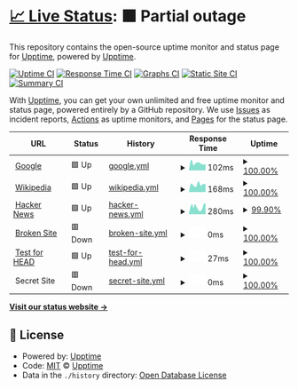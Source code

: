 # [📈 Live Status](https://upptime.github.io/upptime): <!--live status--> **🟧 Partial outage**

This repository contains the open-source uptime monitor and status page for [Upptime](https://upptime.js.org), powered by [Upptime](https://github.com/upptime/upptime).

[![Uptime CI](https://github.com/koj-co/upptime/workflows/Uptime%20CI/badge.svg)](https://github.com/koj-co/upptime/actions?query=workflow%3A%22Uptime+CI%22)
[![Response Time CI](https://github.com/koj-co/upptime/workflows/Response%20Time%20CI/badge.svg)](https://github.com/koj-co/upptime/actions?query=workflow%3A%22Response+Time+CI%22)
[![Graphs CI](https://github.com/koj-co/upptime/workflows/Graphs%20CI/badge.svg)](https://github.com/koj-co/upptime/actions?query=workflow%3A%22Graphs+CI%22)
[![Static Site CI](https://github.com/koj-co/upptime/workflows/Static%20Site%20CI/badge.svg)](https://github.com/koj-co/upptime/actions?query=workflow%3A%22Static+Site+CI%22)
[![Summary CI](https://github.com/koj-co/upptime/workflows/Summary%20CI/badge.svg)](https://github.com/koj-co/upptime/actions?query=workflow%3A%22Summary+CI%22)

With [Upptime](https://upptime.js.org), you can get your own unlimited and free uptime monitor and status page, powered entirely by a GitHub repository. We use [Issues](https://github.com/upptime/upptime/issues) as incident reports, [Actions](https://github.com/upptime/upptime/actions) as uptime monitors, and [Pages](https://upptime.github.io/upptime) for the status page.

<!--start: status pages-->
<!-- This summary is generated by Upptime (https://github.com/upptime/upptime) -->
<!-- Do not edit this manually, your changes will be overwritten -->
<!-- prettier-ignore -->
| URL | Status | History | Response Time | Uptime |
| --- | ------ | ------- | ------------- | ------ |
| <img alt="" src="https://icons.duckduckgo.com/ip3/www.google.com.ico" height="13"> [Google](https://www.google.com) | 🟩 Up | [google.yml](https://github.com/tkabeee/upptime/commits/HEAD/history/google.yml) | <details><summary><img alt="Response time graph" src="./graphs/google/response-time-week.png" height="20"> 102ms</summary><br><a href="https://upptime.github.io/upptime/history/google"><img alt="Response time 98" src="https://img.shields.io/endpoint?url=https%3A%2F%2Fraw.githubusercontent.com%2Ftkabeee%2Fupptime%2FHEAD%2Fapi%2Fgoogle%2Fresponse-time.json"></a><br><a href="https://upptime.github.io/upptime/history/google"><img alt="24-hour response time 92" src="https://img.shields.io/endpoint?url=https%3A%2F%2Fraw.githubusercontent.com%2Ftkabeee%2Fupptime%2FHEAD%2Fapi%2Fgoogle%2Fresponse-time-day.json"></a><br><a href="https://upptime.github.io/upptime/history/google"><img alt="7-day response time 102" src="https://img.shields.io/endpoint?url=https%3A%2F%2Fraw.githubusercontent.com%2Ftkabeee%2Fupptime%2FHEAD%2Fapi%2Fgoogle%2Fresponse-time-week.json"></a><br><a href="https://upptime.github.io/upptime/history/google"><img alt="30-day response time 114" src="https://img.shields.io/endpoint?url=https%3A%2F%2Fraw.githubusercontent.com%2Ftkabeee%2Fupptime%2FHEAD%2Fapi%2Fgoogle%2Fresponse-time-month.json"></a><br><a href="https://upptime.github.io/upptime/history/google"><img alt="1-year response time 102" src="https://img.shields.io/endpoint?url=https%3A%2F%2Fraw.githubusercontent.com%2Ftkabeee%2Fupptime%2FHEAD%2Fapi%2Fgoogle%2Fresponse-time-year.json"></a></details> | <details><summary><a href="https://upptime.github.io/upptime/history/google">100.00%</a></summary><a href="https://upptime.github.io/upptime/history/google"><img alt="All-time uptime 100.00%" src="https://img.shields.io/endpoint?url=https%3A%2F%2Fraw.githubusercontent.com%2Ftkabeee%2Fupptime%2FHEAD%2Fapi%2Fgoogle%2Fuptime.json"></a><br><a href="https://upptime.github.io/upptime/history/google"><img alt="24-hour uptime 100.00%" src="https://img.shields.io/endpoint?url=https%3A%2F%2Fraw.githubusercontent.com%2Ftkabeee%2Fupptime%2FHEAD%2Fapi%2Fgoogle%2Fuptime-day.json"></a><br><a href="https://upptime.github.io/upptime/history/google"><img alt="7-day uptime 100.00%" src="https://img.shields.io/endpoint?url=https%3A%2F%2Fraw.githubusercontent.com%2Ftkabeee%2Fupptime%2FHEAD%2Fapi%2Fgoogle%2Fuptime-week.json"></a><br><a href="https://upptime.github.io/upptime/history/google"><img alt="30-day uptime 99.96%" src="https://img.shields.io/endpoint?url=https%3A%2F%2Fraw.githubusercontent.com%2Ftkabeee%2Fupptime%2FHEAD%2Fapi%2Fgoogle%2Fuptime-month.json"></a><br><a href="https://upptime.github.io/upptime/history/google"><img alt="1-year uptime 100.00%" src="https://img.shields.io/endpoint?url=https%3A%2F%2Fraw.githubusercontent.com%2Ftkabeee%2Fupptime%2FHEAD%2Fapi%2Fgoogle%2Fuptime-year.json"></a></details>
| <img alt="" src="https://icons.duckduckgo.com/ip3/en.wikipedia.org.ico" height="13"> [Wikipedia](https://en.wikipedia.org) | 🟩 Up | [wikipedia.yml](https://github.com/tkabeee/upptime/commits/HEAD/history/wikipedia.yml) | <details><summary><img alt="Response time graph" src="./graphs/wikipedia/response-time-week.png" height="20"> 168ms</summary><br><a href="https://upptime.github.io/upptime/history/wikipedia"><img alt="Response time 218" src="https://img.shields.io/endpoint?url=https%3A%2F%2Fraw.githubusercontent.com%2Ftkabeee%2Fupptime%2FHEAD%2Fapi%2Fwikipedia%2Fresponse-time.json"></a><br><a href="https://upptime.github.io/upptime/history/wikipedia"><img alt="24-hour response time 224" src="https://img.shields.io/endpoint?url=https%3A%2F%2Fraw.githubusercontent.com%2Ftkabeee%2Fupptime%2FHEAD%2Fapi%2Fwikipedia%2Fresponse-time-day.json"></a><br><a href="https://upptime.github.io/upptime/history/wikipedia"><img alt="7-day response time 168" src="https://img.shields.io/endpoint?url=https%3A%2F%2Fraw.githubusercontent.com%2Ftkabeee%2Fupptime%2FHEAD%2Fapi%2Fwikipedia%2Fresponse-time-week.json"></a><br><a href="https://upptime.github.io/upptime/history/wikipedia"><img alt="30-day response time 161" src="https://img.shields.io/endpoint?url=https%3A%2F%2Fraw.githubusercontent.com%2Ftkabeee%2Fupptime%2FHEAD%2Fapi%2Fwikipedia%2Fresponse-time-month.json"></a><br><a href="https://upptime.github.io/upptime/history/wikipedia"><img alt="1-year response time 218" src="https://img.shields.io/endpoint?url=https%3A%2F%2Fraw.githubusercontent.com%2Ftkabeee%2Fupptime%2FHEAD%2Fapi%2Fwikipedia%2Fresponse-time-year.json"></a></details> | <details><summary><a href="https://upptime.github.io/upptime/history/wikipedia">100.00%</a></summary><a href="https://upptime.github.io/upptime/history/wikipedia"><img alt="All-time uptime 100.00%" src="https://img.shields.io/endpoint?url=https%3A%2F%2Fraw.githubusercontent.com%2Ftkabeee%2Fupptime%2FHEAD%2Fapi%2Fwikipedia%2Fuptime.json"></a><br><a href="https://upptime.github.io/upptime/history/wikipedia"><img alt="24-hour uptime 100.00%" src="https://img.shields.io/endpoint?url=https%3A%2F%2Fraw.githubusercontent.com%2Ftkabeee%2Fupptime%2FHEAD%2Fapi%2Fwikipedia%2Fuptime-day.json"></a><br><a href="https://upptime.github.io/upptime/history/wikipedia"><img alt="7-day uptime 100.00%" src="https://img.shields.io/endpoint?url=https%3A%2F%2Fraw.githubusercontent.com%2Ftkabeee%2Fupptime%2FHEAD%2Fapi%2Fwikipedia%2Fuptime-week.json"></a><br><a href="https://upptime.github.io/upptime/history/wikipedia"><img alt="30-day uptime 100.00%" src="https://img.shields.io/endpoint?url=https%3A%2F%2Fraw.githubusercontent.com%2Ftkabeee%2Fupptime%2FHEAD%2Fapi%2Fwikipedia%2Fuptime-month.json"></a><br><a href="https://upptime.github.io/upptime/history/wikipedia"><img alt="1-year uptime 100.00%" src="https://img.shields.io/endpoint?url=https%3A%2F%2Fraw.githubusercontent.com%2Ftkabeee%2Fupptime%2FHEAD%2Fapi%2Fwikipedia%2Fuptime-year.json"></a></details>
| <img alt="" src="https://icons.duckduckgo.com/ip3/news.ycombinator.com.ico" height="13"> [Hacker News](https://news.ycombinator.com) | 🟩 Up | [hacker-news.yml](https://github.com/tkabeee/upptime/commits/HEAD/history/hacker-news.yml) | <details><summary><img alt="Response time graph" src="./graphs/hacker-news/response-time-week.png" height="20"> 280ms</summary><br><a href="https://upptime.github.io/upptime/history/hacker-news"><img alt="Response time 287" src="https://img.shields.io/endpoint?url=https%3A%2F%2Fraw.githubusercontent.com%2Ftkabeee%2Fupptime%2FHEAD%2Fapi%2Fhacker-news%2Fresponse-time.json"></a><br><a href="https://upptime.github.io/upptime/history/hacker-news"><img alt="24-hour response time 270" src="https://img.shields.io/endpoint?url=https%3A%2F%2Fraw.githubusercontent.com%2Ftkabeee%2Fupptime%2FHEAD%2Fapi%2Fhacker-news%2Fresponse-time-day.json"></a><br><a href="https://upptime.github.io/upptime/history/hacker-news"><img alt="7-day response time 280" src="https://img.shields.io/endpoint?url=https%3A%2F%2Fraw.githubusercontent.com%2Ftkabeee%2Fupptime%2FHEAD%2Fapi%2Fhacker-news%2Fresponse-time-week.json"></a><br><a href="https://upptime.github.io/upptime/history/hacker-news"><img alt="30-day response time 297" src="https://img.shields.io/endpoint?url=https%3A%2F%2Fraw.githubusercontent.com%2Ftkabeee%2Fupptime%2FHEAD%2Fapi%2Fhacker-news%2Fresponse-time-month.json"></a><br><a href="https://upptime.github.io/upptime/history/hacker-news"><img alt="1-year response time 301" src="https://img.shields.io/endpoint?url=https%3A%2F%2Fraw.githubusercontent.com%2Ftkabeee%2Fupptime%2FHEAD%2Fapi%2Fhacker-news%2Fresponse-time-year.json"></a></details> | <details><summary><a href="https://upptime.github.io/upptime/history/hacker-news">99.90%</a></summary><a href="https://upptime.github.io/upptime/history/hacker-news"><img alt="All-time uptime 99.94%" src="https://img.shields.io/endpoint?url=https%3A%2F%2Fraw.githubusercontent.com%2Ftkabeee%2Fupptime%2FHEAD%2Fapi%2Fhacker-news%2Fuptime.json"></a><br><a href="https://upptime.github.io/upptime/history/hacker-news"><img alt="24-hour uptime 99.29%" src="https://img.shields.io/endpoint?url=https%3A%2F%2Fraw.githubusercontent.com%2Ftkabeee%2Fupptime%2FHEAD%2Fapi%2Fhacker-news%2Fuptime-day.json"></a><br><a href="https://upptime.github.io/upptime/history/hacker-news"><img alt="7-day uptime 99.90%" src="https://img.shields.io/endpoint?url=https%3A%2F%2Fraw.githubusercontent.com%2Ftkabeee%2Fupptime%2FHEAD%2Fapi%2Fhacker-news%2Fuptime-week.json"></a><br><a href="https://upptime.github.io/upptime/history/hacker-news"><img alt="30-day uptime 99.98%" src="https://img.shields.io/endpoint?url=https%3A%2F%2Fraw.githubusercontent.com%2Ftkabeee%2Fupptime%2FHEAD%2Fapi%2Fhacker-news%2Fuptime-month.json"></a><br><a href="https://upptime.github.io/upptime/history/hacker-news"><img alt="1-year uptime 99.99%" src="https://img.shields.io/endpoint?url=https%3A%2F%2Fraw.githubusercontent.com%2Ftkabeee%2Fupptime%2FHEAD%2Fapi%2Fhacker-news%2Fuptime-year.json"></a></details>
| <img alt="" src="https://icons.duckduckgo.com/ip3/thissitedoesnotexist.com.ico" height="13"> [Broken Site](https://thissitedoesnotexist.com) | 🟥 Down | [broken-site.yml](https://github.com/tkabeee/upptime/commits/HEAD/history/broken-site.yml) | <details><summary><img alt="Response time graph" src="./graphs/broken-site/response-time-week.png" height="20"> 0ms</summary><br><a href="https://upptime.github.io/upptime/history/broken-site"><img alt="Response time 0" src="https://img.shields.io/endpoint?url=https%3A%2F%2Fraw.githubusercontent.com%2Ftkabeee%2Fupptime%2FHEAD%2Fapi%2Fbroken-site%2Fresponse-time.json"></a><br><a href="https://upptime.github.io/upptime/history/broken-site"><img alt="24-hour response time 0" src="https://img.shields.io/endpoint?url=https%3A%2F%2Fraw.githubusercontent.com%2Ftkabeee%2Fupptime%2FHEAD%2Fapi%2Fbroken-site%2Fresponse-time-day.json"></a><br><a href="https://upptime.github.io/upptime/history/broken-site"><img alt="7-day response time 0" src="https://img.shields.io/endpoint?url=https%3A%2F%2Fraw.githubusercontent.com%2Ftkabeee%2Fupptime%2FHEAD%2Fapi%2Fbroken-site%2Fresponse-time-week.json"></a><br><a href="https://upptime.github.io/upptime/history/broken-site"><img alt="30-day response time 0" src="https://img.shields.io/endpoint?url=https%3A%2F%2Fraw.githubusercontent.com%2Ftkabeee%2Fupptime%2FHEAD%2Fapi%2Fbroken-site%2Fresponse-time-month.json"></a><br><a href="https://upptime.github.io/upptime/history/broken-site"><img alt="1-year response time 0" src="https://img.shields.io/endpoint?url=https%3A%2F%2Fraw.githubusercontent.com%2Ftkabeee%2Fupptime%2FHEAD%2Fapi%2Fbroken-site%2Fresponse-time-year.json"></a></details> | <details><summary><a href="https://upptime.github.io/upptime/history/broken-site">100.00%</a></summary><a href="https://upptime.github.io/upptime/history/broken-site"><img alt="All-time uptime 100.00%" src="https://img.shields.io/endpoint?url=https%3A%2F%2Fraw.githubusercontent.com%2Ftkabeee%2Fupptime%2FHEAD%2Fapi%2Fbroken-site%2Fuptime.json"></a><br><a href="https://upptime.github.io/upptime/history/broken-site"><img alt="24-hour uptime 100.00%" src="https://img.shields.io/endpoint?url=https%3A%2F%2Fraw.githubusercontent.com%2Ftkabeee%2Fupptime%2FHEAD%2Fapi%2Fbroken-site%2Fuptime-day.json"></a><br><a href="https://upptime.github.io/upptime/history/broken-site"><img alt="7-day uptime 100.00%" src="https://img.shields.io/endpoint?url=https%3A%2F%2Fraw.githubusercontent.com%2Ftkabeee%2Fupptime%2FHEAD%2Fapi%2Fbroken-site%2Fuptime-week.json"></a><br><a href="https://upptime.github.io/upptime/history/broken-site"><img alt="30-day uptime 100.00%" src="https://img.shields.io/endpoint?url=https%3A%2F%2Fraw.githubusercontent.com%2Ftkabeee%2Fupptime%2FHEAD%2Fapi%2Fbroken-site%2Fuptime-month.json"></a><br><a href="https://upptime.github.io/upptime/history/broken-site"><img alt="1-year uptime 100.00%" src="https://img.shields.io/endpoint?url=https%3A%2F%2Fraw.githubusercontent.com%2Ftkabeee%2Fupptime%2FHEAD%2Fapi%2Fbroken-site%2Fuptime-year.json"></a></details>
| <img alt="" src="https://icons.duckduckgo.com/ip3/www.google.com.ico" height="13"> [Test for HEAD](https://www.google.com) | 🟩 Up | [test-for-head.yml](https://github.com/tkabeee/upptime/commits/HEAD/history/test-for-head.yml) | <details><summary><img alt="Response time graph" src="./graphs/test-for-head/response-time-week.png" height="20"> 27ms</summary><br><a href="https://upptime.github.io/upptime/history/test-for-head"><img alt="Response time 23" src="https://img.shields.io/endpoint?url=https%3A%2F%2Fraw.githubusercontent.com%2Ftkabeee%2Fupptime%2FHEAD%2Fapi%2Ftest-for-head%2Fresponse-time.json"></a><br><a href="https://upptime.github.io/upptime/history/test-for-head"><img alt="24-hour response time 23" src="https://img.shields.io/endpoint?url=https%3A%2F%2Fraw.githubusercontent.com%2Ftkabeee%2Fupptime%2FHEAD%2Fapi%2Ftest-for-head%2Fresponse-time-day.json"></a><br><a href="https://upptime.github.io/upptime/history/test-for-head"><img alt="7-day response time 27" src="https://img.shields.io/endpoint?url=https%3A%2F%2Fraw.githubusercontent.com%2Ftkabeee%2Fupptime%2FHEAD%2Fapi%2Ftest-for-head%2Fresponse-time-week.json"></a><br><a href="https://upptime.github.io/upptime/history/test-for-head"><img alt="30-day response time 25" src="https://img.shields.io/endpoint?url=https%3A%2F%2Fraw.githubusercontent.com%2Ftkabeee%2Fupptime%2FHEAD%2Fapi%2Ftest-for-head%2Fresponse-time-month.json"></a><br><a href="https://upptime.github.io/upptime/history/test-for-head"><img alt="1-year response time 24" src="https://img.shields.io/endpoint?url=https%3A%2F%2Fraw.githubusercontent.com%2Ftkabeee%2Fupptime%2FHEAD%2Fapi%2Ftest-for-head%2Fresponse-time-year.json"></a></details> | <details><summary><a href="https://upptime.github.io/upptime/history/test-for-head">100.00%</a></summary><a href="https://upptime.github.io/upptime/history/test-for-head"><img alt="All-time uptime 100.00%" src="https://img.shields.io/endpoint?url=https%3A%2F%2Fraw.githubusercontent.com%2Ftkabeee%2Fupptime%2FHEAD%2Fapi%2Ftest-for-head%2Fuptime.json"></a><br><a href="https://upptime.github.io/upptime/history/test-for-head"><img alt="24-hour uptime 100.00%" src="https://img.shields.io/endpoint?url=https%3A%2F%2Fraw.githubusercontent.com%2Ftkabeee%2Fupptime%2FHEAD%2Fapi%2Ftest-for-head%2Fuptime-day.json"></a><br><a href="https://upptime.github.io/upptime/history/test-for-head"><img alt="7-day uptime 100.00%" src="https://img.shields.io/endpoint?url=https%3A%2F%2Fraw.githubusercontent.com%2Ftkabeee%2Fupptime%2FHEAD%2Fapi%2Ftest-for-head%2Fuptime-week.json"></a><br><a href="https://upptime.github.io/upptime/history/test-for-head"><img alt="30-day uptime 100.00%" src="https://img.shields.io/endpoint?url=https%3A%2F%2Fraw.githubusercontent.com%2Ftkabeee%2Fupptime%2FHEAD%2Fapi%2Ftest-for-head%2Fuptime-month.json"></a><br><a href="https://upptime.github.io/upptime/history/test-for-head"><img alt="1-year uptime 100.00%" src="https://img.shields.io/endpoint?url=https%3A%2F%2Fraw.githubusercontent.com%2Ftkabeee%2Fupptime%2FHEAD%2Fapi%2Ftest-for-head%2Fuptime-year.json"></a></details>
| <img alt="" src="https://icons.duckduckgo.com/ip3/null.ico" height="13"> Secret Site | 🟥 Down | [secret-site.yml](https://github.com/tkabeee/upptime/commits/HEAD/history/secret-site.yml) | <details><summary><img alt="Response time graph" src="./graphs/secret-site/response-time-week.png" height="20"> 0ms</summary><br><a href="https://upptime.github.io/upptime/history/secret-site"><img alt="Response time 0" src="https://img.shields.io/endpoint?url=https%3A%2F%2Fraw.githubusercontent.com%2Ftkabeee%2Fupptime%2FHEAD%2Fapi%2Fsecret-site%2Fresponse-time.json"></a><br><a href="https://upptime.github.io/upptime/history/secret-site"><img alt="24-hour response time 0" src="https://img.shields.io/endpoint?url=https%3A%2F%2Fraw.githubusercontent.com%2Ftkabeee%2Fupptime%2FHEAD%2Fapi%2Fsecret-site%2Fresponse-time-day.json"></a><br><a href="https://upptime.github.io/upptime/history/secret-site"><img alt="7-day response time 0" src="https://img.shields.io/endpoint?url=https%3A%2F%2Fraw.githubusercontent.com%2Ftkabeee%2Fupptime%2FHEAD%2Fapi%2Fsecret-site%2Fresponse-time-week.json"></a><br><a href="https://upptime.github.io/upptime/history/secret-site"><img alt="30-day response time 0" src="https://img.shields.io/endpoint?url=https%3A%2F%2Fraw.githubusercontent.com%2Ftkabeee%2Fupptime%2FHEAD%2Fapi%2Fsecret-site%2Fresponse-time-month.json"></a><br><a href="https://upptime.github.io/upptime/history/secret-site"><img alt="1-year response time 0" src="https://img.shields.io/endpoint?url=https%3A%2F%2Fraw.githubusercontent.com%2Ftkabeee%2Fupptime%2FHEAD%2Fapi%2Fsecret-site%2Fresponse-time-year.json"></a></details> | <details><summary><a href="https://upptime.github.io/upptime/history/secret-site">100.00%</a></summary><a href="https://upptime.github.io/upptime/history/secret-site"><img alt="All-time uptime 99.90%" src="https://img.shields.io/endpoint?url=https%3A%2F%2Fraw.githubusercontent.com%2Ftkabeee%2Fupptime%2FHEAD%2Fapi%2Fsecret-site%2Fuptime.json"></a><br><a href="https://upptime.github.io/upptime/history/secret-site"><img alt="24-hour uptime 100.00%" src="https://img.shields.io/endpoint?url=https%3A%2F%2Fraw.githubusercontent.com%2Ftkabeee%2Fupptime%2FHEAD%2Fapi%2Fsecret-site%2Fuptime-day.json"></a><br><a href="https://upptime.github.io/upptime/history/secret-site"><img alt="7-day uptime 100.00%" src="https://img.shields.io/endpoint?url=https%3A%2F%2Fraw.githubusercontent.com%2Ftkabeee%2Fupptime%2FHEAD%2Fapi%2Fsecret-site%2Fuptime-week.json"></a><br><a href="https://upptime.github.io/upptime/history/secret-site"><img alt="30-day uptime 100.00%" src="https://img.shields.io/endpoint?url=https%3A%2F%2Fraw.githubusercontent.com%2Ftkabeee%2Fupptime%2FHEAD%2Fapi%2Fsecret-site%2Fuptime-month.json"></a><br><a href="https://upptime.github.io/upptime/history/secret-site"><img alt="1-year uptime 100.00%" src="https://img.shields.io/endpoint?url=https%3A%2F%2Fraw.githubusercontent.com%2Ftkabeee%2Fupptime%2FHEAD%2Fapi%2Fsecret-site%2Fuptime-year.json"></a></details>

<!--end: status pages-->

[**Visit our status website →**](https://upptime.github.io/upptime)

## 📄 License

- Powered by: [Upptime](https://github.com/upptime/upptime)
- Code: [MIT](./LICENSE) © [Upptime](https://upptime.js.org)
- Data in the `./history` directory: [Open Database License](https://opendatacommons.org/licenses/odbl/1-0/)
